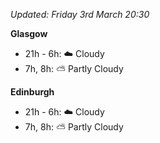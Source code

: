 *Updated: Friday 3rd March 20:30*

**Glasgow**

* 21h - 6h: :cloud: Cloudy
* 7h, 8h: :partly_sunny: Partly Cloudy

**Edinburgh**

* 21h - 6h: :cloud: Cloudy
* 7h, 8h: :partly_sunny: Partly Cloudy
